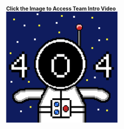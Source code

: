 **Click the Image to Access Team Intro Video**
<a href="https://youtu.be/EcnUyhPXxWc">
    <img src="../branding/Team404_Logo.png" width="300">
</a>